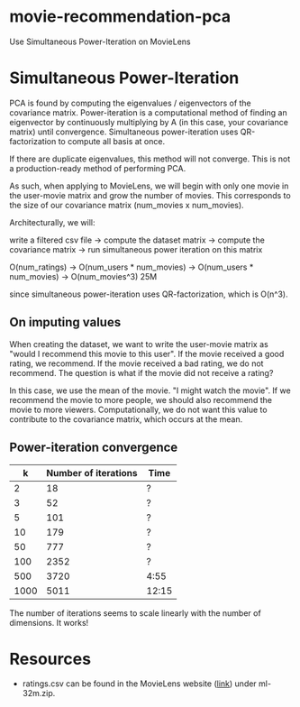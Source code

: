 # movie-recommendation-pca
Use Simultaneous Power-Iteration on MovieLens

# Simultaneous Power-Iteration
PCA is found by computing the eigenvalues / eigenvectors of the covariance matrix. Power-iteration is a computational method of finding an eigenvector by continuously multiplying by A (in this case, your covariance matrix) until convergence. Simultaneous power-iteration uses QR-factorization to compute all basis at once.

If there are duplicate eigenvalues, this method will not converge. This is not a production-ready method of performing PCA.

As such, when applying to MovieLens, we will begin with only one movie in the user-movie matrix and grow the number of movies. This corresponds to the size of our covariance matrix (num_movies x num_movies).

Architecturally, we will:

  write a filtered csv file -> compute the dataset matrix -> compute the covariance matrix -> run simultaneous power iteration on this matrix

  O(num_ratings)            ->  O(num_users * num_movies) -> O(num_users * num_movies) -> O(num_movies^3)
    25M               

since simultaneous power-iteration uses QR-factorization, which is O(n^3).

## On imputing values
When creating the dataset, we want to write the user-movie matrix as "would I recommend this movie to this user". If the movie received a good rating, we recommend. If the movie received a bad rating, we do not recommend. The question is what if the movie did not receive a rating?

In this case, we use the mean of the movie. "I might watch the movie". If we recommend the movie to more people, we should also recommend the movie to more viewers. Computationally, we do not want this value to contribute to the covariance matrix, which occurs at the mean.

## Power-iteration convergence

| k | Number of iterations | Time |
| - | -------------------- | ---- |
| 2 | 18  | ? |
| 3 | 52  | ? |
| 5 | 101 | ? |
| 10 | 179 | ? |
| 50 | 777 | ? |
| 100 | 2352 | ? |
| 500 | 3720 | 4:55 |
| 1000 | 5011 | 12:15 |

The number of iterations seems to scale linearly with the number of dimensions. It works!

# Resources

  * ratings.csv can be found in the MovieLens website ([link](https://grouplens.org/datasets/movielens/)) under ml-32m.zip.